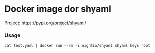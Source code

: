 # Docker image dor shyaml

Project: https://pypi.org/project/shyaml/

### Usage
```shell
cat test.yaml | docker run --rm -i nightio/shyaml shyaml keys root
```